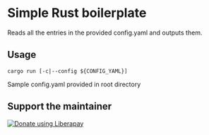 # Simple Rust boilerplate

Reads all the entries in the provided config.yaml and outputs them.


## Usage
```
cargo run [-c|--config ${CONFIG_YAML}]
```

Sample config.yaml provided in root directory


## Support the maintainer

<noscript><a href="https://liberapay.com/andrei/donate"><img alt="Donate using Liberapay" src="https://liberapay.com/assets/widgets/donate.svg"></a></noscript>

